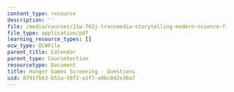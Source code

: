 ```yaml
---
content_type: resource
description: ''
file: /media/courses/21w-763j-transmedia-storytelling-modern-science-fiction-spring-2014/8791fb63b51a58f2a1f7a9bc042e30a7_MIT21W_763JS14_Hnger_Gams.pdf
file_type: application/pdf
learning_resource_types: []
ocw_type: OCWFile
parent_title: Calendar
parent_type: CourseSection
resourcetype: Document
title: Hunger Games Screening - Questions
uid: 8791fb63-b51a-58f2-a1f7-a9bc042e30a7
---
```

